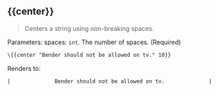 ## \{{center}}

> Centers a string using non-breaking spaces.

Parameters: spaces: `int`. The number of spaces. (Required)

```handlebars
\{{center "Bender should not be allowed on tv." 10}}
```
Renders to:

```
|              Bender should not be allowed on tv.              |
```
